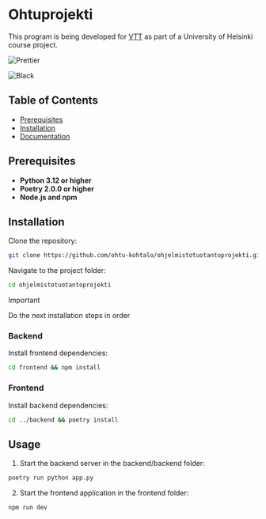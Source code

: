 # Ohtuprojekti

This program is being developed for [VTT](https://www.vttresearch.com/en) as part of a University of Helsinki course project.

![Prettier](https://github.com/ohtu-kohtalo/ohjelmistotuotantoprojekti/actions/workflows/black.yml/badge.svg)

![Black](https://github.com/ohtu-kohtalo/ohjelmistotuotantoprojekti/actions/workflows/prettier.yml/badge.svg)

## Table of Contents

- [Prerequisites](#prerequisites)
- [Installation](#installation)
- [Documentation](/docs/)

## Prerequisites

- **Python 3.12 or higher**
- **Poetry 2.0.0 or higher**
- **Node.js and npm**

## Installation

Clone the repository:

```bash
git clone https://github.com/ohtu-kohtalo/ohjelmistotuotantoprojekti.git
```

Navigate to the project folder:

```bash
cd ohjelmistotuotantoprojekti
```

> [!IMPORTANT]
> Do the next installation steps in order

### Backend

Install frontend dependencies:

```bash
cd frontend && npm install
```

### Frontend

Install backend dependencies:

```bash
cd ../backend && poetry install

```

## Usage

1. Start the backend server in the backend/backend folder:
```bash
poetry run python app.py
```

2. Start the frontend application in the frontend folder:
```bash
npm run dev
```
